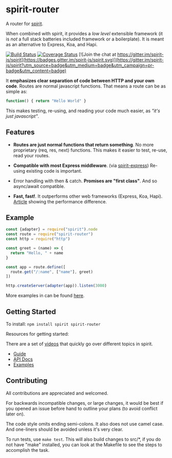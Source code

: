 # spirit-router
A router for [spirit](https://github.com/spirit-js/spirit).

When combined with spirit, it provides a _low level_ extensible framework (it is _not_ a full stack batteries included framework or a boilerplate). It is meant as an alternative to Express, Koa, and Hapi.

[![Build Status](https://travis-ci.org/spirit-js/spirit-router.svg?branch=master)](https://travis-ci.org/spirit-js/spirit-router)
[![Coverage Status](https://coveralls.io/repos/github/spirit-js/spirit-router/badge.svg?branch=master)](https://coveralls.io/github/spirit-js/spirit-router?branch=master)
[![Join the chat at https://gitter.im/spirit-js/spirit](https://badges.gitter.im/spirit-js/spirit.svg)](https://gitter.im/spirit-js/spirit?utm_source=badge&utm_medium=badge&utm_campaign=pr-badge&utm_content=badge)


It __emphasizes clear separation of code between HTTP and your own code__. Routes are normal javascript functions. That means a route can be as simple as:
```js
function() { return "Hello World" }
```

This makes testing, re-using, and reading your code much easier, as _"it's just javascript"_.

## Features
* __Routes are just normal functions that return something__. No more proprietary (req, res, next) functions. This makes it easier to test, re-use, read your routes.

* __Compatible with most Express middleware__. (via [spirit-express](https://github.com/spirit-js/spirit-express)) Re-using existing code is important.

* Error handling with then & catch. __Promises are "first class"__. And so async/await compatible.

* __Fast, fast!__. It outperforms other web frameworks (Express, Koa, Hapi). [Article](https://medium.com/p/node-js-web-frameworks-are-slow-3b7dfb5e204d) showing the performance difference.

## Example
```js
const {adapter} = require("spirit").node
const route = require("spirit-router")
const http = require("http")

const greet = (name) => {
  return "Hello, " + name
}

const app = route.define([
  route.get("/:name", ["name"], greet)
])

http.createServer(adapter(app)).listen(3000)
```

More examples in can be found [here](https://github.com/spirit-js/examples).

## Getting Started
To install:
`npm install spirit spirit-router`

Resources for getting started:

There are a set of [videos](https://www.youtube.com/watch?v=YvxLBd12ZX8&list=PLHw25bReXDKvHd-5mCjMxVkgDvWrx5IFY) that quickly go over different topics in spirit.

- [Guide](https://github.com/spirit-js/spirit-router/tree/master/docs/Guide.md)
- [API Docs](https://github.com/spirit-js/spirit-router/tree/master/docs/api)
- [Examples](https://github.com/spirit-js/spirit-router/tree/master/examples)

## Contributing
All contributions are appreciated and welcomed.

For backwards incompatible changes, or large changes, it would be best if you opened an issue before hand to outline your plans (to avoid conflict later on).

The code style omits ending semi-colons. It also does not use camel case. And one-liners should be avoided unless it's very clear.

To run tests, use `make test`. This will also build changes to src/*, if you do not have "make" installed, you can look at the Makefile to see the steps to accomplish the task.


